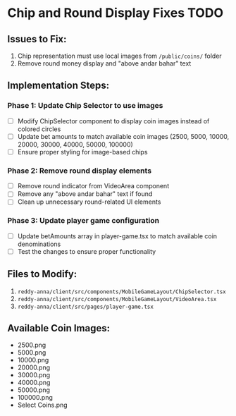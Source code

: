 # Chip and Round Display Fixes TODO

## Issues to Fix:
1. Chip representation must use local images from `/public/coins/` folder
2. Remove round money display and "above andar bahar" text

## Implementation Steps:

### Phase 1: Update Chip Selector to use images
- [ ] Modify ChipSelector component to display coin images instead of colored circles
- [ ] Update bet amounts to match available coin images (2500, 5000, 10000, 20000, 30000, 40000, 50000, 100000)
- [ ] Ensure proper styling for image-based chips

### Phase 2: Remove round display elements
- [ ] Remove round indicator from VideoArea component
- [ ] Remove any "above andar bahar" text if found
- [ ] Clean up unnecessary round-related UI elements

### Phase 3: Update player game configuration
- [ ] Update betAmounts array in player-game.tsx to match available coin denominations
- [ ] Test the changes to ensure proper functionality

## Files to Modify:
1. `reddy-anna/client/src/components/MobileGameLayout/ChipSelector.tsx`
2. `reddy-anna/client/src/components/MobileGameLayout/VideoArea.tsx`
3. `reddy-anna/client/src/pages/player-game.tsx`

## Available Coin Images:
- 2500.png
- 5000.png
- 10000.png
- 20000.png
- 30000.png
- 40000.png
- 50000.png
- 100000.png
- Select Coins.png
